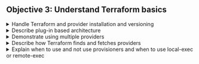 ## Objective 3: Understand Terraform basics


<details><summary>	Handle Terraform and provider installation and versioning</summary>

<p>

[HashiCorp Terraform Tutorial](https://learn.hashicorp.com/terraform?track=getting-started#getting-started)
- This tutorial  goes through the process of Installing Terraform and provider installation and versioning 
</p>

------------------------------

<details><summary>Providers</summary>


- The primary construct of the Terraform language are `recourses`, the `behaviors` of resources rely on the resource `types`, resource types are defined by `providers`. 
- Providers have a set of resource types that defines which arguments are accepted, what attributes it exports, and how changes are applied to APIs. 
- Providers require their own configuration for regions, authentication etc. 
- **Configuration** 
  - providers are configured with a provider block: 
    ```BASH
        provider "google" { 
        project = "acme-app"
        region  = "us-central1"
        }

    #The google provider is assumed to be the provider for the resource type named google_compute_instance
    ```
  - configuration arguments like project and region are evaluated in order
  - meta-arguments for provider blocks" <code>version - to specify a version </code> and <code>alias - to use same provider with different config for different resources</code> 
  - provider blocks are not required if not explicitly configured Tf uses an empty default config when a resource from the provider is added
- **Initialization**
  - when a new provider is added to configuration Tf has to initialize the provider before it can be used
  - <code>terraform init</code> downloads and initializes any providers 
  - only installs to current working directory, other directories can have other versions installed
  
- **Versions**
  - versions should be configured in production to avoid breaking changes 
  - the <code>required_providers</code> block should be used in the Tf block:
    ```BASH
      terraform {
         required_providers {
         aws = "~> 1.0"
              }     
        }
    ```
  - When terraform init is re-run with providers already installed, it will use an already-installed provider that meets the constraints in preference to downloading a new version
  -  to upgrade all modules run <code>terraform init -upgrade</code>

- **Multiple Provider Instances** 
  - you can have multiple configs for the same provider by using the alias meta-argument to allow for multiple regions per provider, targeting multiple Docker hosts, etc.
     ```BASH
      # The default provider configuration
        provider "aws" {
         region = "us-east-1"
        }

      # Additional provider configuration for west coast region
        provider "aws" {
            alias  = "west"
            region = "us-west-2"
        }
    ```
- **Third Party Plugins** 
  - anyone can develop and distribute 3rd party Tf provers 
  - need to be manually downloaded because they are not supported by terraform init 
  - download must go in the user plugin directory - Windows: %APPDATA%\terraform.d\plugins | Others: 	~/.terraform.d/plugins
- **Plugin Cache**
  - terraform init downloads plugins into a subdirectory of the working directory so each working dir is self contained. This means with more than one configuration with the same provider has a separate copy of the plugin for each config 
  - plugins can be large so this isn't performant  - Tf allows for a shared local directory for plugin cache. This has to be manually created in the CLI Configuration File.
       ```BASH
      # (Note that the CLI configuration file is _not_ the same as the .tf files
      #  used to configure infrastructure.)

        plugin_cache_dir = "$HOME/.terraform.d/plugin-cache"
       ```
  
</details>
<details><summary>Terraform Settings</summary>

- **Terraform Block Syntax**
  - only constant values can be used 
       ```BASH
        terraform {
        # ...
        }
       ```
- **Configuring a Terraform Backend**
  - this determines how state is stored, how operations are performed, remote back-ends for teams etc. 
    ```BASH
    terraform {
        backend "s3" {
        # (backend-specific settings...)
        }
    }
    ```
- **Specifying a Required Terraform Version**
- **Specifying Required Provider Versions**
- **Experimental Language Features**

</details>

-------------------------

</details>

<details><summary>Describe plug-in based architecture</summary>

- Terraform is build on plug-in based architecture. Providers and provisioners used in configuration are plugins (AWS, Heroku). Anyone can create a new plugin. 
[Build Infrastructure– Initialization](/https://learn.hashicorp.com/terraform/getting-started/build#initialization)

</details>

<details><summary>Demonstrate using multiple providers</summary>

[Build Infrastructure– Providers](/https://learn.hashicorp.com/terraform/getting-started/build#providers)

</details>
</details>

<details><summary>Describe how Terraform finds and fetches providers</summary>



</details>

<details><summary>Explain when to use and not use provisioners and when to use local-exec or remote-exec</summary>

<details><summary>Provisioners are a Last Resort</summary>
<p>

</p>

</details>
</details>

